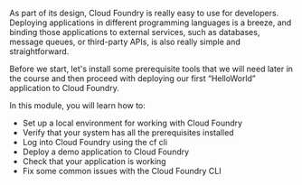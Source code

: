 As part of its design, Cloud Foundry is really easy to use for developers. Deploying applications in different 
programming languages is a breeze, and binding those applications to external services, such as databases, message 
queues, or third-party APIs, is also really simple and straightforward.

Before we start, let's install some prerequisite tools that we will need later in the course and then proceed with deploying our first 
“HelloWorld” application to Cloud Foundry. 

In this module, you will learn how to:

* Set up a local environment for working with Cloud Foundry
* Verify that your system has all the prerequisites installed
* Log into Cloud Foundry using the cf cli
* Deploy a demo application to Cloud Foundry
* Check that your application is working
* Fix some common issues with the Cloud Foundry CLI